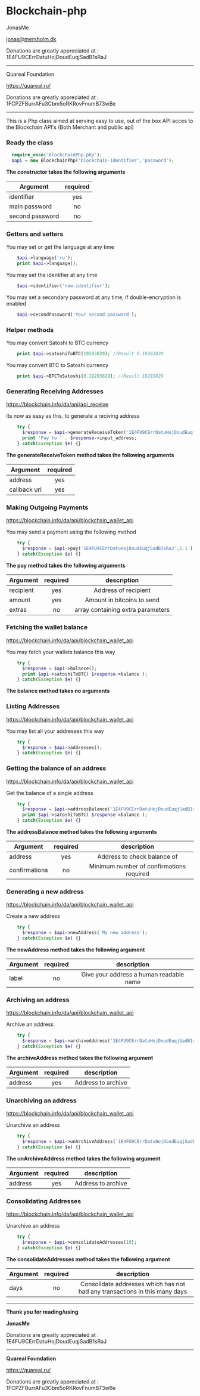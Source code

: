 Blockchain-php
==============
JonasMe

jonas@mersholm.dk

Donations are greatly appreciated at : 1E4FU9CErrDatuHojDoudEuqjSadB1sRaJ

----

Quareal Foundation

https://quareal.ru/

Donations are greatly appreciated at : 1FCPZFBurrAFu3Cbm5oRKRovFnumB73wBe 

---------





This is a Php class aimed at serving easy to use, out of the box API acces to the Blockchain API's (Both Merchant and public api)


### Ready the class
```php
  require_once('blockchainPhp.php');
  $api = new BlockchainPhp('blockchain-identifier','password');
```
**The constructor takes the following arguments**

| Argument        | required         |
| ------------- |:-------------:|
| identifier      | yes | 
| main password      | no      |  
| second password | no      |     





### Getters and setters
You may set or get the language at any time
```php
    $api->language('ru');
    print $api->language();
```

You may set the identifier at any time
```php
    $api->identifier('new-identifier');
```

You may set a secondary password at any time, if double-encryption is enabled
```php
    $api->secondPassword('Your second password');
```





### Helper methods
You may convert Satoshi to BTC currency
```php
    print $api->satoshiToBTC(19283829); //Result 0.19283829
```

You may convert BTC to Satoshi currency
```php
    print $api->BTCToSatoshi(0.19283829); //Result 19283829
```





### Generating Receiving Addresses
https://blockchain.info/da/api/api_receive

Its now as easy as this, to generate a reciving address
```php
    try {
      $response = $api->generateReceiveToken('1E4FU9CErrDatuHojDoudEuqjSadB1sRaJ','http://callback.url');
      print 'Pay to ' . $response->input_address;
    } catch(Exception $e) {}
```
**The generateReceiveToken method takes the following arguments**

| Argument        | required         |
| ------------- |:-------------:|
| address      | yes | 
| callback url      | yes      |  





### Making Outgoing Payments
https://blockchain.info/da/api/blockchain_wallet_api

You may send a payment using the following method
```php
    try {
      $response = $api->pay('1E4FU9CErrDatuHojDoudEuqjSadB1sRaJ',1.1 );
    } catch(Exception $e) {}
```
**The pay method takes the following arguments**

| Argument        | required         | description         |
| ------------- |:-------------:|:-------------:|
| recipient      | yes | Address of recipient |
| amount      | yes      |  Amount in bitcoins to send |
| extras      | no      |  array containing extra parameters |





### Fetching the wallet balance
https://blockchain.info/da/api/blockchain_wallet_api

You may fetch your wallets balance this way
```php
    try {
      $response = $api->balance();
      print $api->satoshiToBTC( $response->balance );
    } catch(Exception $e) {}
```
**The balance method takes no arguments**





### Listing Addresses
https://blockchain.info/da/api/blockchain_wallet_api

You may list all your addresses this way
```php
    try {
      $response = $api->addresses();
    } catch(Exception $e) {}
```





### Getting the balance of an address
https://blockchain.info/da/api/blockchain_wallet_api

Get the balance of a single address
```php
    try {
      $response = $api->addressBalance('1E4FU9CErrDatuHojDoudEuqjSadB1sRaJ');
      print $api->satoshiToBTC( $response->balance );
    } catch(Exception $e) {}
```
**The addressBalance method takes the following arguments**

| Argument        | required         | description         |
| ------------- |:-------------:|:-------------:|
| address      | yes | Address to check balance of |
| confirmations      | no      |  Minimum number of confirmations required |





### Generating a new address
https://blockchain.info/da/api/blockchain_wallet_api

Create a new address
```php
    try {
      $response = $api->newAddress('My new address');
    } catch(Exception $e) {}
```
**The newAddress method takes the following argument**

| Argument        | required         | description         |
| ------------- |:-------------:|:-------------:|
| label      | no | Give your address a human readable name |





### Archiving an address
https://blockchain.info/da/api/blockchain_wallet_api

Archive an address
```php
    try {
      $response = $api->archiveAddress('1E4FU9CErrDatuHojDoudEuqjSadB1sRaJ');
    } catch(Exception $e) {}
```
**The archiveAddress method takes the following argument**

| Argument        | required         | description         |
| ------------- |:-------------:|:-------------:|
| address      | yes | Address to archive |





### Unarchiving an address
https://blockchain.info/da/api/blockchain_wallet_api

Unarchive an address
```php
    try {
      $response = $api->unArchiveAddress('1E4FU9CErrDatuHojDoudEuqjSadB1sRaJ');
    } catch(Exception $e) {}
```
**The unArchiveAddress method takes the following argument**

| Argument        | required         | description         |
| ------------- |:-------------:|:-------------:|
| address      | yes | Address to archive |





### Consolidating Addresses
https://blockchain.info/da/api/blockchain_wallet_api

Unarchive an address
```php
    try {
      $response = $api->consolidateAddresses(10);
    } catch(Exception $e) {}
```
**The consolidateAddresses method takes the following argument**

| Argument        | required         | description         |
| ------------- |:-------------:|:-------------:|
| days      | no | Consolidate addresses which has not had any transactions in this many days |





----





**Thank you for reading/using**

**JonasMe**

Donations are greatly appreciated at : 1E4FU9CErrDatuHojDoudEuqjSadB1sRaJ

----

**Quareal Foundation**

https://quareal.ru/

Donations are greatly appreciated at : 1FCPZFBurrAFu3Cbm5oRKRovFnumB73wBe 